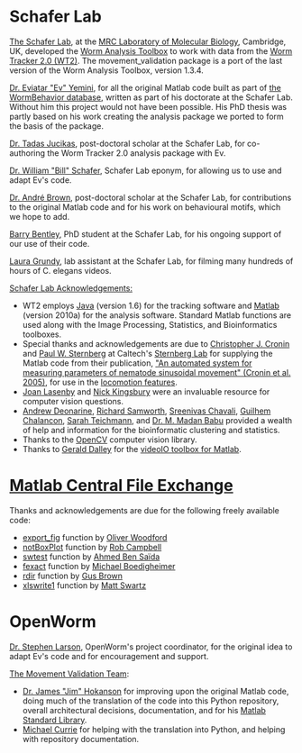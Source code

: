 Schafer Lab
===========

[The Schafer Lab](http://www2.mrc-lmb.cam.ac.uk/groups/wschafer/), at
the [MRC Laboratory of Molecular
Biology](http://www2.mrc-lmb.cam.ac.uk/), Cambridge, UK, developed the
[Worm Analysis
Toolbox](http://www.mrc-lmb.cam.ac.uk/wormtracker/index.php?action=analysis)
to work with data from the [Worm Tracker 2.0
(WT2)](http://www.mrc-lmb.cam.ac.uk/wormtracker/). The
movement\_validation package is a port of the last version of the Worm
Analysis Toolbox, version 1.3.4.

[Dr. Eviatar "Ev"
Yemini](https://sites.google.com/site/openarchitecture1/3-contributors-and-syntax/ev-yemini),
for all the original Matlab code built as part of [the WormBehavior
database](http://wormbehavior.mrc-lmb.cam.ac.uk/), written as part of
his doctorate at the Schafer Lab. Without him this project would not
have been possible. His PhD thesis was partly based on his work creating
the analysis package we ported to form the basis of the package.

[Dr. Tadas Jucikas](https://www.linkedin.com/in/tjucikas), post-doctoral
scholar at the Schafer Lab, for co-authoring the Worm Tracker 2.0
analysis package with Ev.

[Dr. William "Bill"
Schafer](http://www2.mrc-lmb.cam.ac.uk/group-leaders/n-to-s/william-schafer/),
Schafer Lab eponym, for allowing us to use and adapt Ev's code.

[Dr. André
Brown](http://www2.mrc-lmb.cam.ac.uk/groups/wschafer/people2.html),
post-doctoral scholar at the Schafer Lab, for contributions to the
original Matlab code and for his work on behavioural motifs, which we
hope to add.

[Barry
Bentley](http://www.neuroscience.cam.ac.uk/directory/profile.php?bb421),
PhD student at the Schafer Lab, for his ongoing support of our use of
their code.

[Laura
Grundy](http://www2.mrc-lmb.cam.ac.uk/group-leaders/n-to-s/william-schafer/),
lab assistant at the Schafer Lab, for filming many hundreds of hours of
C. elegans videos.

[Schafer Lab
Acknowledgements:](https://github.com/openworm/SegWorm/blob/master/Worms/Printing/methodsTIF.m#L1514)

-   WT2 employs
    [Java](http://en.wikipedia.org/wiki/Java_(programming_language))
    (version 1.6) for the tracking software and
    [Matlab](http://www.mathworks.com/products/matlab/) (version 2010a)
    for the analysis software. Standard Matlab functions are used along
    with the Image Processing, Statistics, and Bioinformatics toolboxes.
-   Special thanks and acknowledgements are due to [Christopher J.
    Cronin](http://wormlab.caltech.edu/members/pictures/IMG_0084.jpg)
    and [Paul W.
    Sternberg](http://wormlab.caltech.edu/members/paul.html) at
    Caltech's [Sternberg Lab](http://wormlab.caltech.edu/) for supplying
    the Matlab code from their publication, ["An automated
    system for measuring parameters of nematode sinusoidal movement"
    (Cronin et al.
    2005)](http://www.ncbi.nlm.nih.gov/pubmed/15698479), for use
    in the [locomotion
    features](https://github.com/openworm/open-worm-analysis-toolbox/blob/master/documentation/Yemini%20Supplemental%20Data/Locomotion.md).
-   [Joan Lasenby](http://www-sigproc.eng.cam.ac.uk/Main/JL) and [Nick
    Kingsbury](http://www-sigproc.eng.cam.ac.uk/Main/NGK) were an
    invaluable resource for computer vision questions.
-   [Andrew
    Deonarine](http://www.immunology.cam.ac.uk/directory/adeonari@mrc-lmb.cam.ac.uk),
    [Richard Samworth](http://www.statslab.cam.ac.uk/~rjs57/),
    [Sreenivas
    Chavali](http://www.wolfson.cam.ac.uk/people/dr-sreenivas-chavali),
    [Guilhem Chalancon](http://www.mrc-lmb.cam.ac.uk/genomes/guilhem/),
    [Sarah
    Teichmann](http://www.ebi.ac.uk/about/people/sarah-teichmann), and
    [Dr. M. Madan Babu](http://mbgroup.mrc-lmb.cam.ac.uk/about-m-madan/)
    provided a wealth of help and information for the bioinformatic
    clustering and statistics.
-   Thanks to the [OpenCV](http://opencv.org/) computer vision library.
-   Thanks to [Gerald Dalley](http://people.csail.mit.edu/dalleyg/) for
    the [videoIO toolbox for
    Matlab](http://sourceforge.net/projects/videoio/).

[Matlab Central File Exchange](http://www.mathworks.com/matlabcentral/fileexchange/)
====================================================================================

Thanks and acknowledgements are due for the following freely available
code:

-   [export\_fig](https://github.com/ojwoodford/export_fig) function by
    [Oliver Woodford](https://github.com/ojwoodford)
-   [notBoxPlot](http://www.mathworks.com/matlabcentral/fileexchange/26508-notboxplot-alternative-to-box-plots)
    function by [Rob
    Campbell](http://www.mathworks.ca/matlabcentral/fileexchange/authors/49773)
-   [swtest](http://www.mathworks.com/matlabcentral/fileexchange/13964-shapiro-wilk-and-shapiro-francia-normality-tests)
    function by [Ahmed Ben
    Saïda](http://www.mathworks.com/matlabcentral/fileexchange/authors/27181)
-   [fexact](http://www.mathworks.com/matlabcentral/fileexchange/22550-fisher-s-exact-test)
    function by [Michael
    Boedigheimer](https://www.linkedin.com/profile/view?id=155041881)
-   [rdir](http://www.mathworks.com/matlabcentral/fileexchange/19550-recursive-directory-listing)
    function by [Gus
    Brown](http://www.mathworks.gr/matlabcentral/fileexchange/authors/30177)
-   [xlswrite1](http://www.mathworks.com/matlabcentral/fileexchange/10465-xlswrite1)
    function by [Matt
    Swartz](http://www.mathworks.com/matlabcentral/fileexchange/authors/22868)

OpenWorm
========

[Dr. Stephen Larson](https://github.com/slarson), OpenWorm's project
coordinator, for the original idea to adapt Ev's code and for
encouragement and support.

[The Movement Validation
Team](https://github.com/orgs/openworm/teams/movement-validation):

-   [Dr. James "Jim" Hokanson](https://github.com/JimHokanson) for
    improving upon the original Matlab code, doing much of the
    translation of the code into this Python repository, overall
    architectural decisions, documentation, and for his [Matlab Standard
    Library](https://github.com/JimHokanson/matlab_standard_library).
-   [Michael Currie](https://github.com/MichaelCurrie) for helping with
    the translation into Python, and helping with repository
    documentation.

